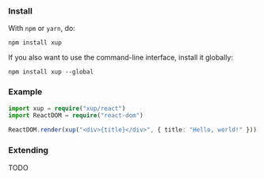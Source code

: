 ### Install

With `npm` or `yarn`, do:

```
npm install xup
```

If you also want to use the command-line interface, install it globally:

```
npm install xup --global
```

### Example

```typescript
import xup = require("xup/react")
import ReactDOM = require("react-dom")

ReactDOM.render(xup("<div>{title}</div>", { title: "Hello, world!" }))
```

### Extending

TODO
